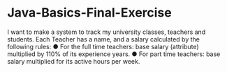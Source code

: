 # Java-Basics-Final-Exercise
I want to make a system to track my university classes, teachers and students. Each Teacher has a name, and a salary calculated by the following rules: ● For the full time teachers: base salary (attribute) multiplied by 110% of its experience years. ● For part time teachers: base salary multiplied for its active hours per week.
